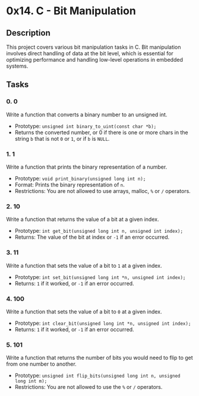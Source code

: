 # 0x14. C - Bit Manipulation

## Description
This project covers various bit manipulation tasks in C. Bit manipulation involves direct handling of data at the bit level, which is essential for optimizing performance and handling low-level operations in embedded systems.

## Tasks

### 0. 0
Write a function that converts a binary number to an unsigned int.

- Prototype: `unsigned int binary_to_uint(const char *b);`
- Returns the converted number, or 0 if there is one or more chars in the string `b` that is not `0` or `1`, or if `b` is `NULL`.

### 1. 1
Write a function that prints the binary representation of a number.

- Prototype: `void print_binary(unsigned long int n);`
- Format: Prints the binary representation of `n`.
- Restrictions: You are not allowed to use arrays, malloc, `%` or `/` operators.

### 2. 10
Write a function that returns the value of a bit at a given index.

- Prototype: `int get_bit(unsigned long int n, unsigned int index);`
- Returns: The value of the bit at index or `-1` if an error occurred.

### 3. 11
Write a function that sets the value of a bit to `1` at a given index.

- Prototype: `int set_bit(unsigned long int *n, unsigned int index);`
- Returns: `1` if it worked, or `-1` if an error occurred.

### 4. 100
Write a function that sets the value of a bit to `0` at a given index.

- Prototype: `int clear_bit(unsigned long int *n, unsigned int index);`
- Returns: `1` if it worked, or `-1` if an error occurred.

### 5. 101
Write a function that returns the number of bits you would need to flip to get from one number to another.

- Prototype: `unsigned int flip_bits(unsigned long int n, unsigned long int m);`
- Restrictions: You are not allowed to use the `%` or `/` operators.
